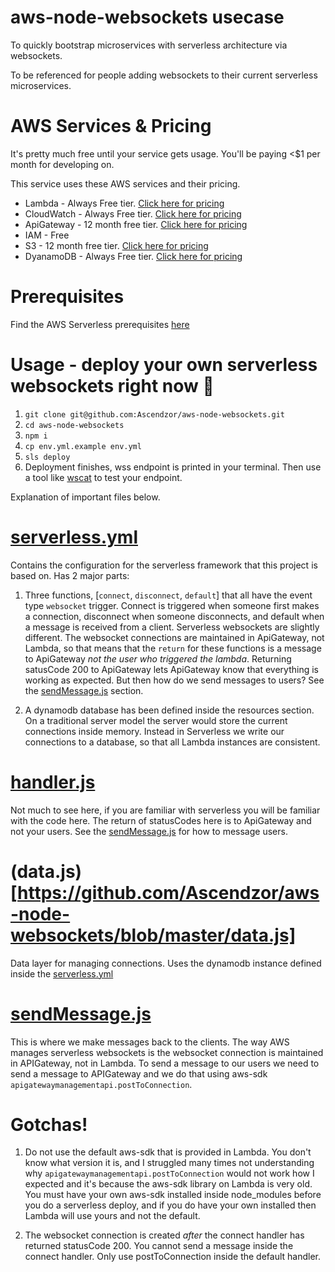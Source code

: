 # aws-node-websockets usecase

To quickly bootstrap microservices with serverless architecture via websockets.

To be referenced for people adding websockets to their current serverless microservices.

# AWS Services & Pricing

It's pretty much free until your service gets usage. You'll be paying <$1 per month for developing on.

This service uses these AWS services and their pricing. 
- Lambda - Always Free tier. [Click here for pricing](https://aws.amazon.com/lambda/pricing/)
- CloudWatch - Always Free tier. [Click here for pricing](https://aws.amazon.com/cloudwatch/pricing/)
- ApiGateway - 12 month free tier. [Click here for pricing](https://aws.amazon.com/api-gateway/pricing/)
- IAM - Free
- S3 - 12 month free tier. [Click here for pricing](https://aws.amazon.com/s3/pricing/)
- DyanamoDB - Always Free tier. [Click here for pricing](https://aws.amazon.com/dynamodb/pricing/)

# Prerequisites

Find the AWS Serverless prerequisites [here](https://serverless.com/framework/docs/providers/aws/guide/quick-start/)

# Usage - deploy your own serverless websockets right now 🦄

1) `git clone git@github.com:Ascendzor/aws-node-websockets.git`
2) `cd aws-node-websockets`
3) `npm i`
4) `cp env.yml.example env.yml`
5) `sls deploy`
7) Deployment finishes, wss endpoint is printed in your terminal. Then use a tool like [wscat](https://www.npmjs.com/package/wscat) to test your endpoint.

Explanation of important files below.

# [serverless.yml](https://github.com/Ascendzor/aws-node-websockets/blob/master/serverless.yml)
Contains the configuration for the serverless framework that this project is based on. Has 2 major parts:

1) Three functions, [`connect`, `disconnect`, `default`] that all have the event type `websocket` trigger. Connect is triggered when someone first makes a connection, disconnect when someone disconnects, and default when a message is received from a client. Serverless websockets are slightly different. The websocket connections are maintained in ApiGateway, not Lambda, so that means that the `return` for these functions is a message to ApiGateway *not the user who triggered the lambda*. Returning satusCode 200 to ApiGateway lets ApiGateway know that everything is working as expected. But then how do we send messages to users? See the [sendMessage.js](https://github.com/Ascendzor/aws-node-websockets/blob/master/readme.md#sendmessagejs) section.

2) A dynamodb database has been defined inside the resources section. On a traditional server model the server would store the current connections inside memory. Instead in Serverless we write our connections to a database, so that all Lambda instances are consistent.

# [handler.js](https://github.com/Ascendzor/aws-node-websockets/blob/master/handler.js)
Not much to see here, if you are familiar with serverless you will be familiar with the code here. The return of statusCodes here is to ApiGateway and not your users. See the [sendMessage.js](https://github.com/Ascendzor/aws-node-websockets/blob/master/readme.md#sendmessagejs) for how to message users.

# (data.js)[https://github.com/Ascendzor/aws-node-websockets/blob/master/data.js]
Data layer for managing connections. Uses the dynamodb instance defined inside the [serverless.yml](https://github.com/Ascendzor/aws-node-websockets/blob/master/serverless.yml)

# [sendMessage.js](https://github.com/Ascendzor/aws-node-websockets/blob/master/sendMessage.js)
This is where we make messages back to the clients. The way AWS manages serverless websockets is the websocket connection is maintained in APIGateway, not in Lambda. To send a message to our users we need to send a message to APIGateway and we do that using aws-sdk `apigatewaymanagementapi.postToConnection`.

# Gotchas!
1) Do not use the default aws-sdk that is provided in Lambda. You don't know what version it is, and I struggled many times not understanding why `apigatewaymanagementapi.postToConnection` would not work how I expected and it's because the aws-sdk library on Lambda is very old. You must have your own aws-sdk installed inside node_modules before you do a serverless deploy, and if you do have your own installed then Lambda will use yours and not the default.

2) The websocket connection is created *after* the connect handler has returned statusCode 200. You cannot send a message inside the connect handler. Only use postToConnection inside the default handler.

